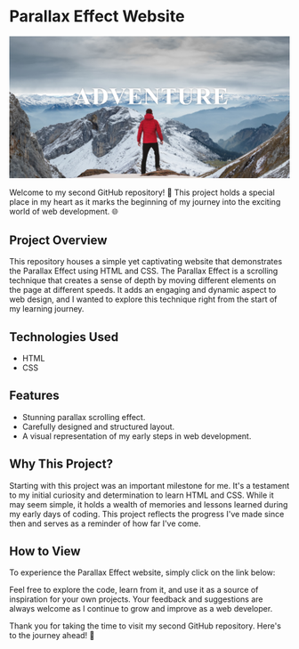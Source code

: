 # Parallax Effect Website

<img src="parallex.png">

Welcome to my second GitHub repository! 🚀 This project holds a special place in my heart as it marks the beginning of my journey into the exciting world of web development. 🌐

## Project Overview

This repository houses a simple yet captivating website that demonstrates the Parallax Effect using HTML and CSS. The Parallax Effect is a scrolling technique that creates a sense of depth by moving different elements on the page at different speeds. It adds an engaging and dynamic aspect to web design, and I wanted to explore this technique right from the start of my learning journey.

## Technologies Used

- HTML
- CSS

## Features

- Stunning parallax scrolling effect.
- Carefully designed and structured layout.
- A visual representation of my early steps in web development.

## Why This Project?

Starting with this project was an important milestone for me. It's a testament to my initial curiosity and determination to learn HTML and CSS. While it may seem simple, it holds a wealth of memories and lessons learned during my early days of coding. This project reflects the progress I've made since then and serves as a reminder of how far I've come.

## How to View

To experience the Parallax Effect website, simply click on the link below:


Feel free to explore the code, learn from it, and use it as a source of inspiration for your own projects. Your feedback and suggestions are always welcome as I continue to grow and improve as a web developer.

Thank you for taking the time to visit my second GitHub repository. Here's to the journey ahead! 🌟
